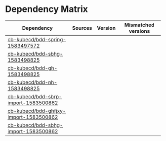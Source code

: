 # Dependency Matrix

Dependency | Sources | Version | Mismatched versions
---------- | ------- | ------- | -------------------
[cb-kubecd/bdd-spring-1583497572](https://github.com/cb-kubecd/bdd-spring-1583497572.git) |  | []() | 
[cb-kubecd/bdd-sbhg-1583498825](https://github.com/cb-kubecd/bdd-sbhg-1583498825.git) |  | []() | 
[cb-kubecd/bdd-gh-1583498825](https://github.com/cb-kubecd/bdd-gh-1583498825.git) |  | []() | 
[cb-kubecd/bdd-nh-1583498825](https://github.com/cb-kubecd/bdd-nh-1583498825.git) |  | []() | 
[cb-kubecd/bdd-sbrp-import-1583500862](https://github.com/cb-kubecd/bdd-sbrp-import-1583500862.git) |  | []() | 
[cb-kubecd/bdd-ghfjxy-import-1583500862](https://github.com/cb-kubecd/bdd-ghfjxy-import-1583500862.git) |  | []() | 
[cb-kubecd/bdd-sbhg-import-1583500862](https://github.com/cb-kubecd/bdd-sbhg-import-1583500862.git) |  | []() | 
